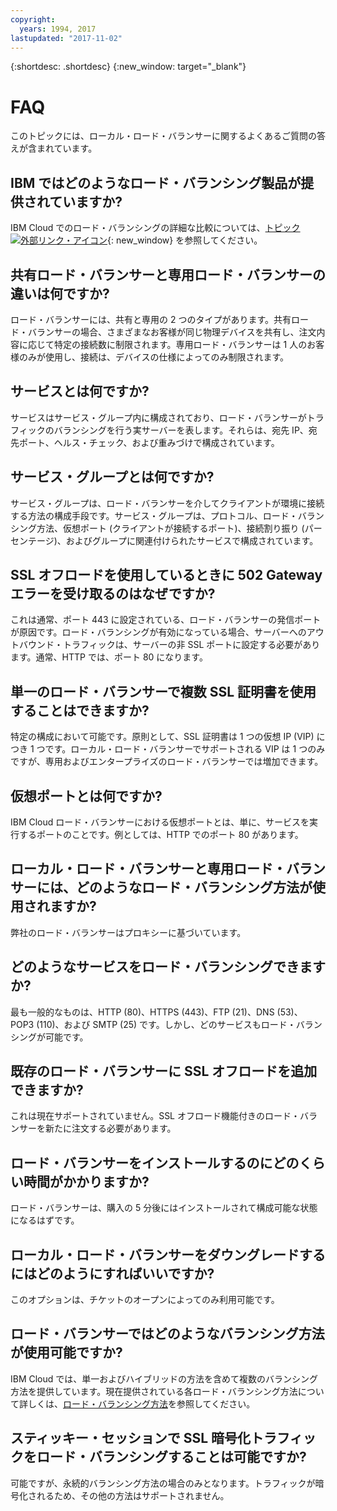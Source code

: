 ```yaml
---
copyright:
  years: 1994, 2017
lastupdated: "2017-11-02"
---
```


{:shortdesc: .shortdesc}
{:new_window: target="_blank"}


# FAQ
このトピックには、ローカル・ロード・バランサーに関するよくあるご質問の答えが含まれています。

## IBM ではどのようなロード・バランシング製品が提供されていますか? 
IBM Cloud でのロード・バランシングの詳細な比較については、[トピック ![外部リンク・アイコン](../../icons/launch-glyph.svg "外部リンク・アイコン")](https://dev-console.bluemix.net/docs/infrastructure/loadbalancer-service/explore-load-balancers.html#explore-load-balancers){: new_window} を参照してください。

## 共有ロード・バランサーと専用ロード・バランサーの違いは何ですか? 

ロード・バランサーには、共有と専用の 2 つのタイプがあります。共有ロード・バランサーの場合、さまざまなお客様が同じ物理デバイスを共有し、注文内容に応じて特定の接続数に制限されます。専用ロード・バランサーは 1 人のお客様のみが使用し、接続は、デバイスの仕様によってのみ制限されます。

## サービスとは何ですか? 
サービスはサービス・グループ内に構成されており、ロード・バランサーがトラフィックのバランシングを行う実サーバーを表します。それらは、宛先 IP、宛先ポート、ヘルス・チェック、および重みづけで構成されています。

## サービス・グループとは何ですか? 
サービス・グループは、ロード・バランサーを介してクライアントが環境に接続する方法の構成手段です。サービス・グループは、プロトコル、ロード・バランシング方法、仮想ポート (クライアントが接続するポート)、接続割り振り (パーセンテージ)、およびグループに関連付けられたサービスで構成されています。

## SSL オフロードを使用しているときに 502 Gateway エラーを受け取るのはなぜですか? 

これは通常、ポート 443 に設定されている、ロード・バランサーの発信ポートが原因です。ロード・バランシングが有効になっている場合、サーバーへのアウトバウンド・トラフィックは、サーバーの非 SSL ポートに設定する必要があります。通常、HTTP では、ポート 80 になります。

## 単一のロード・バランサーで複数 SSL 証明書を使用することはできますか? 

特定の構成において可能です。原則として、SSL 証明書は 1 つの仮想 IP (VIP) につき 1 つです。ローカル・ロード・バランサーでサポートされる VIP は 1 つのみですが、専用およびエンタープライズのロード・バランサーでは増加できます。

## 仮想ポートとは何ですか? 

IBM Cloud ロード・バランサーにおける仮想ポートとは、単に、サービスを実行するポートのことです。例としては、HTTP でのポート 80 があります。

## ローカル・ロード・バランサーと専用ロード・バランサーには、どのようなロード・バランシング方法が使用されますか? 

弊社のロード・バランサーはプロキシーに基づいています。

## どのようなサービスをロード・バランシングできますか? 

最も一般的なものは、HTTP (80)、HTTPS (443)、FTP (21)、DNS (53)、POP3 (110)、および SMTP (25) です。しかし、どのサービスもロード・バランシングが可能です。

## 既存のロード・バランサーに SSL オフロードを追加できますか? 

これは現在サポートされていません。SSL オフロード機能付きのロード・バランサーを新たに注文する必要があります。

## ロード・バランサーをインストールするのにどのくらい時間がかかりますか? 

ロード・バランサーは、購入の 5 分後にはインストールされて構成可能な状態になるはずです。

## ローカル・ロード・バランサーをダウングレードするにはどのようにすればいいですか? 

このオプションは、チケットのオープンによってのみ利用可能です。

## ロード・バランサーではどのようなバランシング方法が使用可能ですか? 

IBM Cloud では、単一およびハイブリッドの方法を含めて複数のバランシング方法を提供しています。現在提供されている各ロード・バランシング方法について詳しくは、[ロード・バランシング方法](load_balancing_methods.html)を参照してください。

## スティッキー・セッションで SSL 暗号化トラフィックをロード・バランシングすることは可能ですか? 

可能ですが、永続的バランシング方法の場合のみとなります。トラフィックが暗号化されるため、その他の方法はサポートされません。

